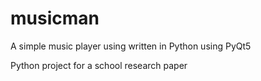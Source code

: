 # musicman
A simple music player using written in Python using PyQt5

Python project for a school research paper
